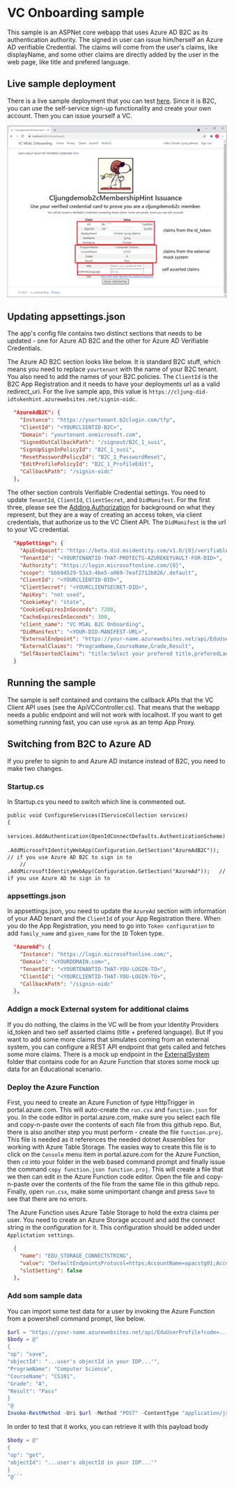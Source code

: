 # VC Onboarding sample
This sample is an ASPNet core webapp that uses Azure AD B2C as its authentication authority. The signed in user can issue him/herself an Azure AD verifiable Credential. The claims will come from the user's claims, like displayName, and some other claims are directly added by the user in the web page, like title and prefered language.

## Live sample deployment
There is a live sample deployment that you can test [here](https://cljung-did-idtokenhint.azurewebsites.net/). Since it is B2C, you can use the self-service sign-up functionality and create your own account. Then you can issue yourself a VC.

![Screenshot](screenshot.png)

## Updating appsettings.json
The app's config file contains two distinct sections that needs to be updated - one for Azure AD B2C and the other for Azure AD Verifiable Credentials.

The Azure AD B2C section looks like below. It is standard B2C stuff, which means you need to replace `yourtenant` with the name of your B2C tenant. You also need to add the names of your B2C policies. The `ClientId` is the B2C App Registration and it needs to have your deployments url as a valid redirect_uri. For the live sample app, this value is `https://cljung-did-idtokenhint.azurewebsites.net/signin-oidc`.

```json
  "AzureAdB2C": {
    "Instance": "https://yourtenant.b2clogin.com/tfp",
    "ClientId": "<YOURCLIENTID-B2C>",
    "Domain": "yourtenant.onmicrosoft.com",
    "SignedOutCallbackPath": "/signout/B2C_1_susi",
    "SignUpSignInPolicyId": "B2C_1_susi",
    "ResetPasswordPolicyId": "B2C_1_PasswordReset",
    "EditProfilePolicyId": "B2C_1_ProfileEdit",
    "CallbackPath": "/signin-oidc"
  },
```

The other section controls Verifiable Credential settings. You need to update `TenantId`, `ClientId`, `ClientSecret`, and `DidManifest`. For the first three, please see the [Adding Authorization](https://github.com/cljung/did-samples/#adding-authorization) for background on what they represent, but they are a way of creating an access token, via client credentials, that authorize us to the VC Client API. The `DidManifest` is the url to your VC credential.

```json
  "AppSettings": {
    "ApiEndpoint": "https://beta.did.msidentity.com/v1.0/{0}/verifiablecredentials/request",
    "TenantId": "<YOURTENANTID-THAT-PROTECTS-AZUREKEYVAULT-FOR-DID>",
    "Authority": "https://login.microsoftonline.com/{0}",
    "scope": "bbb94529-53a3-4be5-a069-7eaf2712b826/.default",
    "ClientId": "<YOURCLIENTID-DID>",
    "ClientSecret": "<YOURCLIENTSECRET-DID>",
    "ApiKey": "not used",
    "CookieKey": "state",
    "CookieExpiresInSeconds": 7200,
    "CacheExpiresInSeconds": 300,
    "client_name": "VC MSAL B2C Onboarding",
    "DidManifest": "<YOUR-DID-MANIFEST-URL>",
    "ExternalEndpoint": "https://your-name.azurewebsites.net/api/EduUserProfile?code=......",
    "ExternalClaims": "ProgramName,CourseName,Grade,Result",
    "SelfAssertedClaims": "title:Select your prefered title,preferedLanguage:en-us"
  }

```

## Running the sample
The sample is self contained and contains the callback APIs that the VC Client API uses (see the ApiVCController.cs). That means that the webapp needs a public endpoint and will not work with localhost. If you want to get something running fast, you can use `ngrok` as an temp App Proxy.

## Switching from B2C to Azure AD
If you prefer to signin to and Azure AD instance instead of B2C, you need to make two changes.

### Startup.cs
In Startup.cs you need to switch which line is commented out.

```CSharp
public void ConfigureServices(IServiceCollection services)
{
    services.AddAuthentication(OpenIdConnectDefaults.AuthenticationScheme)
        .AddMicrosoftIdentityWebApp(Configuration.GetSection("AzureAdB2C")); // if you use Azure AD B2C to sign in to
    //    .AddMicrosoftIdentityWebApp(Configuration.GetSection("AzureAd"));   // if you use Azure AD to sign in to

```

### appsettings.json
In appsettings.json, you need to update the `AzureAd` section with information of your AAD tenant and the `ClientId` of your App Registration there. 
When you do the App Registration, you need to go into `Token configuration` to add `family_name` and `given_name` for the `ID` Token type.

```JSON
  "AzureAd": {
    "Instance": "https://login.microsoftonline.com/",
    "Domain": "<YOURDOMAIN.com>",
    "TenantId": "<YOURTENANTID-THAT-YOU-LOGIN-TO>",
    "ClientId": "<YOURCLIENTID-THAT-YOU-LOGIN-TO>",
    "CallbackPath": "/signin-oidc"
  },
```

### Addign a mock External system for additional claims

If you do nothing, the claims in the VC will be from your Identity Providers id_token and two self asserted claims (title + prefered language). 
But If you want to add some more claims that simulates coming from an external system, you can configure a REST API endpoint that gets called and fetches some more claims.
There is a mock up endpoint in the [ExternalSystem](ExternalSystem) folder that contains code for an Azure Function that stores some mock up data for an Educational scenario.

### Deploy the Azure Function

First, you need to create an Azure Function of type HttpTrigger in portal.azure.com. This will auto-create the `run.csx` and `function.json` for you. 
In the code editor in portal.azure.com, make sure you select each file and copy-n-paste over the contents of each file from this github repo. 
But, there is also another step you must perform - create the file `function.proj`. This file is needed as it references the needed dotnet Assemblies for working with Azure Table Storage.
The easies way to create this file is to click on the `Console` menu item in portal.azure.com for the Azure Function, then `cd` into your folder in the web based command prompt
and finally issue the command `copy function.json function.proj`. This will create a file that we then can edit in the Azure Function code editor. 
Open the file and copy-n-paste over the contents of the file from the same file in this github repo. Finally, open `run.csx`, make some unimportant change and press `Save` to see that there are no errors.

The Azure Function uses Azure Table Storage to hold the extra claims per user. You need to create an Azure Storage account and add the connect string in the configuration for it.
This configuration should be added under `Applictation settings`.

```json
  {
    "name": "EDU_STORAGE_CONNECTSTRING",
    "value": "DefaultEndpointsProtocol=https;AccountName=apacstg01;AccountKey=...;EndpointSuffix=core.windows.net",
    "slotSetting": false
  },
```
### Add som sample data

You can import some test data for a user by invoking the Azure Function from a powershell command prompt, like below.

```Powershell
$url = "https://your-name.azurewebsites.net/api/EduUserProfile?code=..."
$body = @"
{
"op": "save",
"objectId": "...user's objectId in your IDP...'",
"ProgramName": "Computer Science",
"CourseName": "CS101",
"Grade": "A",
"Result": "Pass"
}
"@
Invoke-RestMethod -Uri $url -Method "POST" -ContentType "application/json" -Body $body
```

In order to test that it works, you can retrieve it with this payload body

```Powershell
$body = @"
{
"op": "get",
"objectId": "...user's objectId in your IDP...'"
}
"@```